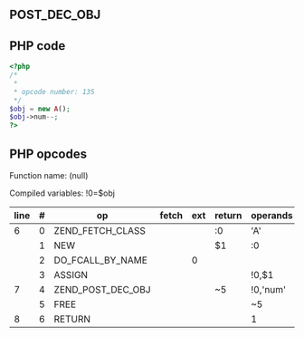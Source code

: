 POST\_DEC\_OBJ
--------------

PHP code
--------

``` php
<?php
/*
 * 
 * opcode number: 135
 */
$obj = new A();
$obj->num--;
?>
```

PHP opcodes
-----------

Function name: (null)

Compiled variables: !0=$obj

| line | \#  | op                   | fetch | ext | return | operands |
|------|-----|----------------------|-------|-----|--------|----------|
| 6    | 0   | ZEND\_FETCH\_CLASS   |       |     | :0     | 'A'      |
|      | 1   | NEW                  |       |     | $1     | :0       |
|      | 2   | DO\_FCALL\_BY\_NAME  |       | 0   |        |          |
|      | 3   | ASSIGN               |       |     |        | !0,$1    |
| 7    | 4   | ZEND\_POST\_DEC\_OBJ |       |     | \~5    | !0,'num' |
|      | 5   | FREE                 |       |     |        | \~5      |
| 8    | 6   | RETURN               |       |     |        | 1        |
